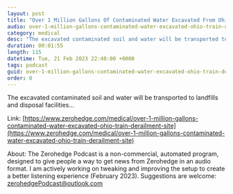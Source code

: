 ```yaml
---
layout: post
title: "Over 1 Million Gallons Of Contaminated Water Excavated From Ohio Train Derailment Site"
audio: over-1-million-gallons-contaminated-water-excavated-ohio-train-derailment-site-0
category: medical
desc: "The excavated contaminated soil and water will be transported to landfills and disposal facilities..."
duration: 00:01:55
length: 115
datetime: Tue, 21 Feb 2023 22:40:00 +0000
tags: podcast
guid: over-1-million-gallons-contaminated-water-excavated-ohio-train-derailment-site-0
order: 0
---
```

The excavated contaminated soil and water will be transported to landfills and disposal facilities...

Link: [https://www.zerohedge.com/medical/over-1-million-gallons-contaminated-water-excavated-ohio-train-derailment-site](https://www.zerohedge.com/medical/over-1-million-gallons-contaminated-water-excavated-ohio-train-derailment-site)

About: The Zerohedge Podcast is a non-commercial, automated program, designed to give people a way to get news from Zerohedge in an audio format.  I am actively working on tweaking and improving the setup to create a better listening experience (February 2023).  Suggestions are welcome: [zerohedgePodcast@outlook.com](mailto:zerohedgePodcast@outlook.com)